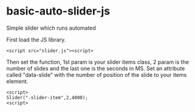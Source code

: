 # basic-auto-slider-js
Simple slider which runs automated

First load the JS library.
````
<script src="slider.js"><script>
````
Then set the function, 1st param is your slider items class, 2 param is the number of slides and the last one is the seconds in MS.
Set an attribute called "data-slide" with the number of position of the slide to your items element.
````
<script>
Slider(".slider-item",2,4000);
<script>
````
